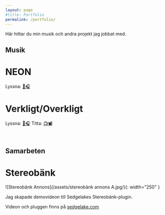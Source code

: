 ```yaml
---
layout: page
#title: Portfolio
permalink: /portfolio/
---
```


Här hittar du min musik och andra projekt jag jobbat med.

## Musik
# NEON
Lyssna: [:musical_note::headphones:](about:blank)

# Verkligt/Overkligt
Lyssna: [:musical_note::headphones:](about:blank) Titta: [:tv::film_projector:](about:blank)

<br>

## Samarbeten
# Stereobänk
![Stereobänk Annons](/assets/stereobänk annons A.jpg/){: width="250" }

Jag skapade demovideon till Sedgelakes Stereobänk-plugin.

Videon och pluggen finns på [sedgelake.com](https://sedgelake.com/products/stereobank)